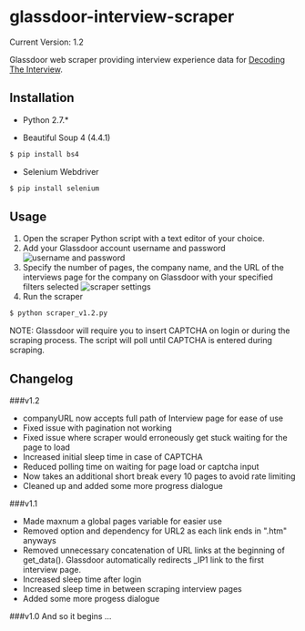 # glassdoor-interview-scraper

Current Version: 1.2

Glassdoor web scraper providing interview experience data for [Decoding The Interview](https://github.com/williamxie11/decoding-the-interview).

## Installation

* Python 2.7.*

* Beautiful Soup 4 (4.4.1)
```sh
$ pip install bs4
```
* Selenium Webdriver
```sh
$ pip install selenium
```

## Usage

1. Open the scraper Python script with a text editor of your choice. 
2. Add your Glassdoor account username and password
![username and password](http://i.imgur.com/gHzYwZZ.png)
3. Specify the number of pages, the company name, and the URL of the interviews page for the company on Glassdoor with your specified filters selected
![scraper settings](http://i.imgur.com/TOLZqhJ.png)
4. Run the scraper
```sh
$ python scraper_v1.2.py
```

NOTE: Glassdoor will require you to insert CAPTCHA on login or during the scraping process. The script will poll until CAPTCHA is entered during scraping.

## Changelog

###v1.2
- companyURL now accepts full path of Interview page for ease of use
- Fixed issue with pagination not working
- Fixed issue where scraper would erroneously get stuck waiting for the page to load 
- Increased initial sleep time in case of CAPTCHA
- Reduced polling time on waiting for page load or captcha input
- Now takes an additional short break every 10 pages to avoid rate limiting
- Cleaned up and added some more progress dialogue

###v1.1
- Made maxnum a global pages variable for easier use
- Removed option and dependency for URL2 as each link ends in ".htm" anyways
- Removed unnecessary concatenation of URL links at the beginning of get_data(). Glassdoor automatically redirects _IP1 link to the first interview page.
- Increased sleep time after login
- Increased sleep time in between scraping interview pages
- Added some more progess dialogue

###v1.0
And so it begins ...
